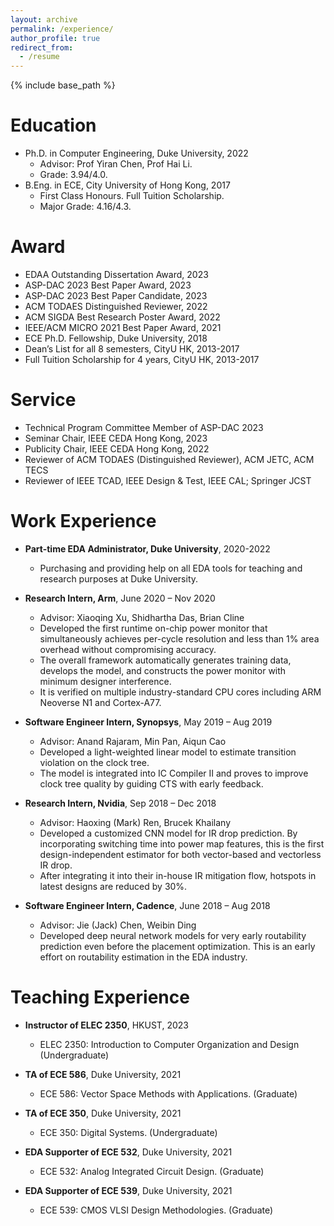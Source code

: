 ```yaml
---
layout: archive
permalink: /experience/
author_profile: true
redirect_from:
  - /resume
---
```


{% include base_path %}

Education
======
* Ph.D. in Computer Engineering, Duke University, 2022 
    * Advisor: Prof Yiran Chen, Prof Hai Li. 
    * Grade: 3.94/4.0. 
* B.Eng. in ECE, City University of Hong Kong, 2017
    * First Class Honours. Full Tuition Scholarship.  
    * Major Grade: 4.16/4.3. 

Award
======
* EDAA Outstanding Dissertation Award, 2023   
* ASP-DAC 2023 Best Paper Award, 2023   
* ASP-DAC 2023 Best Paper Candidate, 2023   
* ACM TODAES Distinguished Reviewer, 2022   
* ACM SIGDA Best Research Poster Award, 2022   
* IEEE/ACM MICRO 2021 Best Paper Award, 2021   
* ECE Ph.D. Fellowship, Duke University, 2018   
* Dean’s List for all 8 semesters, CityU HK, 2013-2017     
* Full Tuition Scholarship for 4 years, CityU HK, 2013-2017   

Service
======
* Technical Program Committee Member of ASP-DAC 2023
* Seminar Chair, IEEE CEDA Hong Kong, 2023
* Publicity Chair, IEEE CEDA Hong Kong, 2022
* Reviewer of ACM TODAES (Distinguished Reviewer), ACM JETC, ACM TECS
* Reviewer of IEEE TCAD, IEEE Design & Test, IEEE CAL; Springer JCST  

Work Experience
======
* **Part-time EDA Administrator, Duke University**, 2020-2022
  * Purchasing and providing help on all EDA tools for teaching and research purposes at Duke University.

* **Research Intern, Arm**, June 2020 – Nov 2020
  * Advisor: Xiaoqing Xu, Shidhartha Das, Brian Cline
  * Developed the first runtime on-chip power monitor that simultaneously achieves per-cycle resolution and less than 1% area overhead without compromising accuracy.
  * The overall framework automatically generates training data, develops the model, and constructs the power monitor with minimum designer interference.
  * It is verified on multiple industry-standard CPU cores including ARM Neoverse N1 and Cortex-A77. 

* **Software Engineer Intern, Synopsys**, May 2019 – Aug 2019
  * Advisor: Anand Rajaram, Min Pan, Aiqun Cao
  * Developed a light-weighted linear model to estimate transition violation on the clock tree.
  * The model is integrated into IC Compiler II and proves to improve clock tree quality by guiding CTS with early feedback.
  
* **Research Intern, Nvidia**, Sep 2018 – Dec 2018
  * Advisor: Haoxing (Mark) Ren, Brucek Khailany
  * Developed a customized CNN model for IR drop prediction. By incorporating switching time into power
map features, this is the first design-independent estimator for both vector-based and vectorless IR drop.
  * After integrating it into their in-house IR mitigation flow, hotspots in latest designs are reduced by 30%.

* **Software Engineer Intern, Cadence**, June 2018 – Aug 2018
  * Advisor: Jie (Jack) Chen, Weibin Ding
  * Developed deep neural network models for very early routability prediction even before the placement
optimization. This is an early effort on routability estimation in the EDA industry.

Teaching Experience
======
* **Instructor of ELEC 2350**, HKUST, 2023 
    * ELEC 2350: Introduction to Computer Organization and Design (Undergraduate)

* **TA of ECE 586**, Duke University, 2021 
    * ECE 586: Vector Space Methods with Applications. (Graduate) 

* **TA of ECE 350**, Duke University, 2021 
    * ECE 350: Digital Systems. (Undergraduate)

* **EDA Supporter of ECE 532**, Duke University, 2021
    * ECE 532: Analog Integrated Circuit Design. (Graduate) 

* **EDA Supporter of ECE 539**, Duke University, 2021
    * ECE 539: CMOS VLSI Design Methodologies. (Graduate) 



